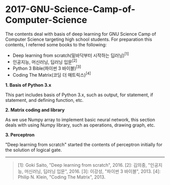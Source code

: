 # 2017-GNU-Science-Camp-of-Computer-Science

The contents deal with basis of deep learning for GNU Science Camp of Computer Science targeting high school students.
For preparation this contents, I referred some books to the following:

- Deep learning from scratch(밑바닥부터 시작하는 딥러닝)<sup>[1]</sup>
- 인공지능, 머신러닝, 딥러닝 입문<sup>[2]</sup>
- Python 3 Bible(파이썬 3 바이블)<sup>[3]</sup>
- Coding The Matrix(코딩 더 매트릭스)<sup>[4]</sup>

**1. Basis of Python 3.x**

This part includes basis of Python 3.x, such as output, for statement, if statement, and defining function, etc.

**2. Matrix coding and library**

As we use Numpy array to implement basic neural network, this section deals with using Numpy library, such as operations, drawing graph, etc.

**3. Perceptron**

"Deep learning from scratch" started the contents of perceptron initially for the solution of logical gate.


---------------------------------------


>[1]: Goki Saito, "Deep learning from scratch", 2016.
>[2]: 김의중, "인공지능, 머신러닝, 딥러닝 입문", 2016.
>[3]: 이강성, "파이썬 3 바이블", 2013.
>[4]: Philip N. Klein, "Coding The Matrix", 2013.